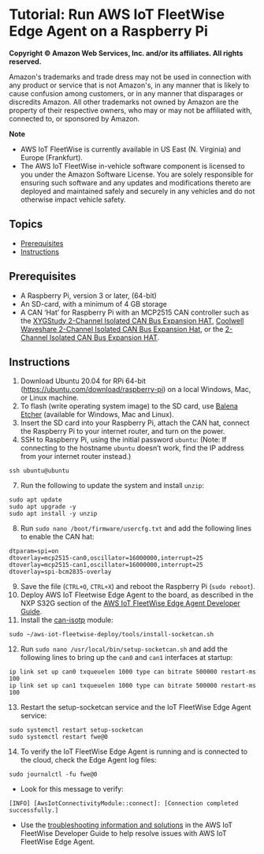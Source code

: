 # Tutorial: Run AWS IoT FleetWise Edge Agent on a Raspberry Pi

**Copyright © Amazon Web Services, Inc. and/or its affiliates. All rights reserved.**

Amazon's trademarks and trade dress may not be used in connection with any product or service that
is not Amazon's, in any manner that is likely to cause confusion among customers, or in any manner
that disparages or discredits Amazon. All other trademarks not owned by Amazon are the property of
their respective owners, who may or may not be affiliated with, connected to, or sponsored by
Amazon.

**Note**

* AWS IoT FleetWise is currently available in US East (N. Virginia) and Europe (Frankfurt).
* The AWS IoT FleetWise in-vehicle software component is licensed to you under the Amazon Software
  License. You are solely responsible for ensuring such software and any updates and modifications
  thereto are deployed and maintained safely and securely in any vehicles and do not otherwise
  impact vehicle safety.

## Topics

* [Prerequisites](#prerequisites)
* [Instructions](#instructions)

## Prerequisites

* A Raspberry Pi, version 3 or later, (64-bit) 
* An SD-card, with a minimum of 4 GB storage
* A CAN ‘Hat’ for Raspberry Pi with an MCP2515 CAN controller such as the
  [XYGStudy 2-Channel Isolated CAN Bus Expansion HAT](https://www.amazon.com/Raspberry-2-Channel-SN65HVD230-Protection-XYGStudy/dp/B087PWBFV8?th=1),
  [Coolwell Waveshare 2-Channel Isolated CAN Bus Expansion Hat](https://www.amazon.de/-/en/Waveshare-CAN-HAT-SN65HVD230-Protection/dp/B087PWNMM8/?th=1),
  or the [2-Channel Isolated CAN Bus Expansion HAT](https://rarecomponents.com/store/2-ch-can-hat-waveshare).

## Instructions

1. Download Ubuntu 20.04 for RPi 64-bit (https://ubuntu.com/download/raspberry-pi) on a local
   Windows, Mac, or Linux machine.
2. To flash (write operating system image) to the SD card, use [Balena Etcher](https://www.balena.io/etcher/)
   (available for Windows, Mac and Linux).
3. Insert the SD card into your Raspberry Pi, attach the CAN hat, connect the Raspberry Pi to your
   internet router, and turn on the power.
4. SSH to Raspberry Pi, using the initial password `ubuntu`: (Note: If connecting to the hostname
   `ubuntu` doesn’t work, find the IP address from your internet router instead.)
```
ssh ubuntu@ubuntu
```
7. Run the following to update the system and install `unzip`:
```
sudo apt update
sudo apt upgrade -y
sudo apt install -y unzip
```
8. Run `sudo nano /boot/firmware/usercfg.txt` and add the following lines to enable the CAN hat:
```
dtparam=spi=on
dtoverlay=mcp2515-can0,oscillator=16000000,interrupt=25
dtoverlay=mcp2515-can1,oscillator=16000000,interrupt=25
dtoverlay=spi-bcm2835-overlay
```
9. Save the file (`CTRL+O`, `CTRL+X`) and reboot the Raspberry Pi (`sudo reboot`).
10. Deploy AWS IoT Fleetwise Edge Agent to the board, as described in the NXP S32G section of the
    [AWS IoT FleetWise Edge Agent Developer Guide](../dev-guide/edge-agent-dev-guide.md#provision-aws-iot-credentials).
11. Install the [can-isotp](https://en.wikipedia.org/wiki/ISO_15765-2) module:
```
sudo ~/aws-iot-fleetwise-deploy/tools/install-socketcan.sh
```
12. Run `sudo nano /usr/local/bin/setup-socketcan.sh` and add the following lines to bring up the
    `can0` and `can1` interfaces at startup:
```
ip link set up can0 txqueuelen 1000 type can bitrate 500000 restart-ms 100
ip link set up can1 txqueuelen 1000 type can bitrate 500000 restart-ms 100
```
13. Restart the setup-socketcan service and the IoT FleetWise Edge Agent service:
```
sudo systemctl restart setup-socketcan
sudo systemctl restart fwe@0
```
14. To verify the IoT FleetWise Edge Agent is running and is connected to the cloud, check the Edge
    Agent log files:
``` 
sudo journalctl -fu fwe@0
```
- Look for this message to verify:
```
[INFO] [AwsIotConnectivityModule::connect]: [Connection completed successfully.]
```
- Use the [troubleshooting information and solutions](https://docs.aws.amazon.com/iot-fleetwise/latest/developerguide/troubleshooting.html)
  in the AWS IoT FleetWise Developer Guide to help resolve issues with AWS IoT FleetWise Edge Agent.
